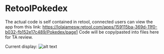 # RetoolPokedex
The actual code is self contained in retool, connected users can view the app from this link: https://lolajamesw.retool.com/apps/159115ba-369d-11f0-b032-fb152e17c489/Pokedex/page1
Code will be copy/pasted into files here for TA review.

Current display:
![alt text](./hello_world.png)
